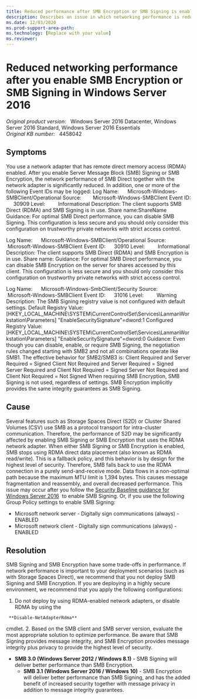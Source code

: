 ```yaml
---
title: Reduced performance after SMB Encryption or SMB Signing is enabled
description: Describes an issue in which networking performance is reduced after you enable SMB Encryption or SMB Signing in Windows Server 2016.
ms.date: 12/03/2020
ms.prod-support-area-path: 
ms.technology: [Replace with your value]
ms.reviewer: 
---
```

# Reduced networking performance after you enable SMB Encryption or SMB Signing in Windows Server 2016

_Original product version:_ &nbsp; Windows Server 2016 Datacenter, Windows Server 2016 Standard, Windows Server 2016 Essentials  
_Original KB number:_ &nbsp; 4458042

## Symptoms

You use a network adapter that has remote direct memory access (RDMA) enabled. After you enable Server Message Block (SMB) Signing or SMB Encryption, the network performance of SMB Direct together with the network adapter is significantly reduced.
 In addition, one or more of the following Event IDs may be logged: 
Log Name:      Microsoft-Windows-SMBClient/Operational
Source:        Microsoft-Windows-SMBClient
Event ID:      30909
Level:         Informational
Description:
The client supports SMB Direct (RDMA) and SMB Signing is in use.
Share name:ShareName
Guidance:
For optimal SMB Direct performance, you can disable SMB Signing. This configuration is less secure and you should only consider this configuration on trustworthy private networks with strict access control.

Log Name:      Microsoft-Windows-SMBClient/Operational
Source:        Microsoft-Windows-SMBClient
Event ID:      30910
Level:         Informational
Description:
The client supports SMB Direct (RDMA) and SMB Encryption is in use.
Share name: <Share name>
Guidance:
For optimal SMB Direct performance, you can disable SMB Encryption on the server for shares accessed by this client. This configuration is less secure and you should only consider this configuration on trustworthy private networks with strict access control.

Log Name:      Microsoft-Windows-SmbClient/Security
Source:        Microsoft-Windows-SMBClient
Event ID:      31016
Level:         Warning
Description:
The SMB Signing registry value is not configured with default settings.
Default Registry Value:
[HKEY_LOCAL_MACHINE\SYSTEM\CurrentControlSet\Services\LanmanWorkstation\Parameters]
"EnableSecuritySignature"=dword:1
Configured Registry Value:
[HKEY_LOCAL_MACHINE\SYSTEM\CurrentControlSet\Services\LanmanWorkstation\Parameters]
"EnableSecuritySignature"=dword:0
Guidance:
Even though you can disable, enable, or require SMB Signing, the negotiation rules changed starting with SMB2 and not all combinations operate like SMB1.
The effective behavior for SMB2/SMB3 is:
Client Required and Server Required = Signed
Client Not Required and Server Required = Signed
Server Required and Client Not Required = Signed
Server Not Required and Client Not Required = Not Signed
When requiring SMB Encryption, SMB Signing is not used, regardless of settings. SMB Encryption implicitly provides the same integrity guarantees as SMB Signing.

## Cause

Several features such as Storage Spaces Direct (S2D) or Cluster Shared Volumes (CSV) use SMB as a protocol transport for intra-cluster communication. Therefore, the performance of S2D may be significantly affected by enabling SMB Signing or SMB Encryption that uses the RDMA network adapter.
When either SMB Signing or SMB Encryption is enabled, SMB stops using RDMA direct data placement (also known as RDMA read/write). This is a fallback policy, and this behavior is by design for the highest level of security. Therefore, SMB falls back to use the RDMA connection in a purely send-and-receive mode. Data flows in a non-optimal path because the maximum MTU limit is 1,394 bytes. This causes message fragmentation and reassembly, and overall decreased performance.
This issue may occur after you follow the [Security Baseline guidance for Windows Server 2016](https://blogs.technet.microsoft.com/secguide/2016/10/17/security-baseline-for-windows-10-v1607-anniversary-edition-and-windows-server-2016/)  to enable SMB Signing.
Or, if you use the following Group Policy settings to enable SMB Signing:
- Microsoft network server - Digitally sign communications (always) - ENABLED
- Microsoft network client - Digitally sign communications (always) - ENABLED

## Resolution

SMB Signing and SMB Encryption have some trade-offs in performance. If network performance is important to your deployment scenarios (such as with Storage Spaces Direct), we recommend that you not deploy SMB Signing and SMB Encryption.
If you are deploying in a highly secure environment, we recommend that you apply the following configurations:
1. Do not deploy by using RDMA-enabled network adapters, or disable RDMA by using the
```
 **Disable-NetAdapterRdma**
```

cmdlet. 
2. Based on the SMB client and SMB server version, evaluate the most appropriate solution to optimize performance. Be aware that SMB Signing provides message integrity, and SMB Encryption provides message integrity plus privacy to provide the highest level of security. 

- **SMB 3.0 (Windows Server 2012 / Windows 8.1)** - SMB Signing will deliver better performance than SMB Encryption. 
   - **SMB 3.1 (Windows Server 2016 / Windows 10)** - SMB Encryption will deliver better performance than SMB Signing, and has the added benefit of increased security together with message privacy in addition to message integrity guarantees. 
